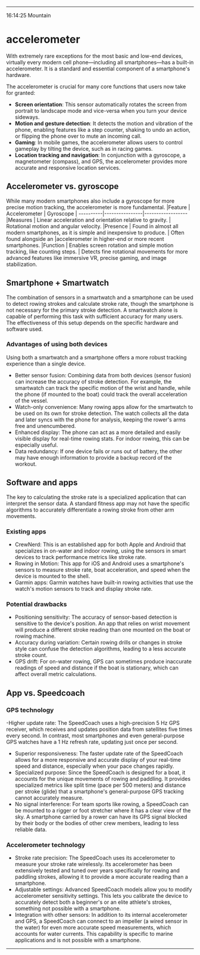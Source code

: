 
---
16:14:25 Mountain

# accelerometer


With extremely rare exceptions for the most basic and low-end devices, virtually every modern cell phone—including all smartphones—has a built-in accelerometer. It is a standard and essential component of a smartphone's hardware.

The accelerometer is crucial for many core functions that users now take for granted:

- **Screen orientation**: This sensor automatically rotates the screen from portrait to landscape mode and vice-versa when you turn your device sideways.
- **Motion and gesture detection**: It detects the motion and vibration of the phone, enabling features like a step counter, shaking to undo an action, or flipping the phone over to mute an incoming call.
- **Gaming**: In mobile games, the accelerometer allows users to control gameplay by tilting the device, such as in racing games.
- **Location tracking and navigation**: In conjunction with a gyroscope, a magnetometer (compass), and GPS, the accelerometer provides more accurate and responsive location services. 

## Accelerometer vs. gyroscope

While many modern smartphones also include a gyroscope for more precise motion tracking, the accelerometer is more fundamental. 
|Feature 	| Accelerometer	 | Gyroscope
| ----------|----------------|------------------
|Measures	| Linear acceleration and orientation relative to gravity.	| Rotational motion and angular velocity.
|Presence	| Found in almost all modern smartphones, as it is simple and inexpensive to produce.	| Often found alongside an |accelerometer in higher-end or more recent smartphones.
|Function	| Enables screen rotation and simple motion tracking, like counting steps.	| Detects fine rotational movements for more advanced features like immersive VR, precise gaming, and image stabilization.

## Smartphone + Smartwatch

The combination of sensors in a smartwatch and a smartphone can be used to detect rowing strokes and calculate stroke rate, though the smartphone is not necessary for the primary stroke detection. A smartwatch alone is capable of performing this task with sufficient accuracy for many users. The effectiveness of this setup depends on the specific hardware and software used. 

### Advantages of using both devices

Using both a smartwatch and a smartphone offers a more robust tracking experience than a single device.
- Better sensor fusion: Combining data from both devices (sensor fusion) can increase the accuracy of stroke detection. For example, the smartwatch can track the specific motion of the wrist and handle, while the phone (if mounted to the boat) could track the overall acceleration of the vessel.
- Watch-only convenience: Many rowing apps allow for the smartwatch to be used on its own for stroke detection. The watch collects all the data and later syncs with the phone for analysis, keeping the rower's arms free and unencumbered.
- Enhanced display: The phone can act as a more detailed and easily visible display for real-time rowing stats. For indoor rowing, this can be especially useful.
- Data redundancy: If one device fails or runs out of battery, the other may have enough information to provide a backup record of the workout. 


## Software and apps

The key to calculating the stroke rate is a specialized 
application that can interpret the sensor data. A standard fitness app may not have the specific algorithms to accurately differentiate a rowing stroke from other arm movements.

### Existing apps
- CrewNerd: This is an established app for both Apple and Android that specializes in on-water and indoor rowing, using the sensors in smart devices to track performance metrics like stroke rate.
- Rowing in Motion: This app for iOS and Android uses a smartphone's sensors to measure stroke rate, boat acceleration, and speed when the device is mounted to the shell.
- Garmin apps: Garmin watches have built-in rowing activities that use the watch's motion sensors to track and display stroke rate. 

### Potential drawbacks
- Positioning sensitivity: The accuracy of sensor-based detection is sensitive to the device's position. An app that relies on wrist movement will produce a different stroke reading than one mounted on the boat or rowing machine.
- Accuracy during variation: Certain rowing drills or changes in stroke style can confuse the detection algorithms, leading to a less accurate stroke count.
- GPS drift: For on-water rowing, GPS can sometimes produce inaccurate readings of speed and distance if the boat is stationary, which can affect overall metric calculations. 


## App vs. Speedcoach

### GPS technology
-Higher update rate: The SpeedCoach uses a high-precision 5 Hz GPS receiver, which receives and updates position data from satellites five times every second. In contrast, most smartphones and even general-purpose GPS watches have a 1 Hz refresh rate, updating just once per second.
- Superior responsiveness: The faster update rate of the SpeedCoach allows for a more responsive and accurate display of your real-time speed and distance, especially when your pace changes rapidly.
- Specialized purpose: Since the SpeedCoach is designed for a boat, it accounts for the unique movements of rowing and paddling. It provides specialized metrics like split time (pace per 500 meters) and distance per stroke (glide) that a smartphone's general-purpose GPS tracking cannot accurately measure.
- No signal interference: For team sports like rowing, a SpeedCoach can be mounted to a rigger or foot stretcher where it has a clear view of the sky. A smartphone carried by a rower can have its GPS signal blocked by their body or the bodies of other crew members, leading to less reliable data. 

### Accelerometer technology
- Stroke rate precision: The SpeedCoach uses its accelerometer to measure your stroke rate wirelessly. Its accelerometer has been extensively tested and tuned over years specifically for rowing and paddling strokes, allowing it to provide a more accurate reading than a smartphone.
- Adjustable settings: Advanced SpeedCoach models allow you to modify accelerometer sensitivity settings. This lets you calibrate the device to accurately detect both a beginner's or an elite athlete's strokes, something not possible with a smartphone.
- Integration with other sensors: In addition to its internal accelerometer and GPS, a SpeedCoach can connect to an impeller (a wired sensor in the water) for even more accurate speed measurements, which accounts for water currents. This capability is specific to marine applications and is not possible with a smartphone. 
---

